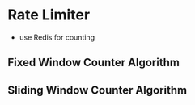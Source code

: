 # Rate Limiter 

- use Redis for counting 

## Fixed Window Counter Algorithm 

## Sliding Window Counter Algorithm 



